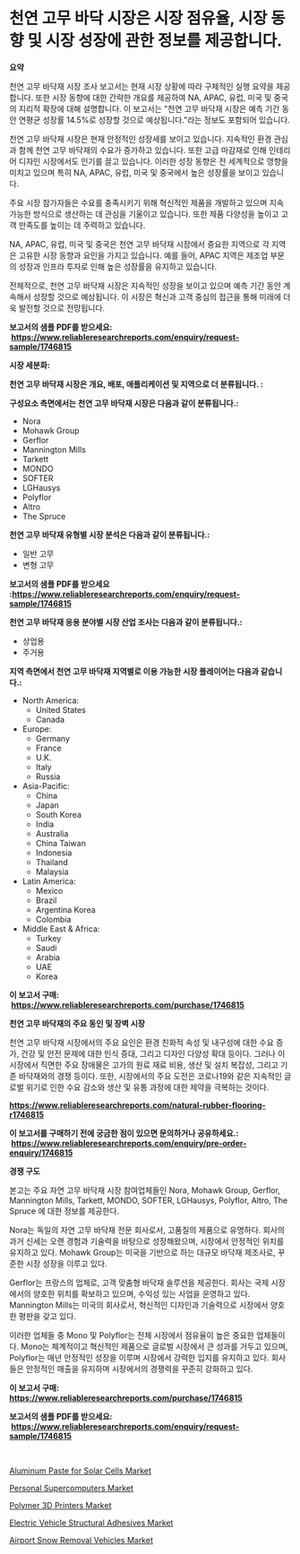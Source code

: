 <p><h1>천연 고무 바닥 시장은 시장 점유율, 시장 동향 및 시장 성장에 관한 정보를 제공합니다.</h1></p><p><strong>요약</strong></p>
<p><p>천연 고무 바닥재 시장 조사 보고서는 현재 시장 상황에 따라 구체적인 실행 요약을 제공합니다. 또한 시장 동향에 대한 간략한 개요를 제공하여 NA, APAC, 유럽, 미국 및 중국의 지리적 확장에 대해 설명합니다. 이 보고서는 "천연 고무 바닥재 시장은 예측 기간 동안 연평균 성장률 14.5%로 성장할 것으로 예상됩니다."라는 정보도 포함되어 있습니다.</p><p>천연 고무 바닥재 시장은 현재 안정적인 성장세를 보이고 있습니다. 지속적인 환경 관심과 함께 천연 고무 바닥재의 수요가 증가하고 있습니다. 또한 고급 마감재로 인해 인테리어 디자인 시장에서도 인기를 끌고 있습니다. 이러한 성장 동향은 전 세계적으로 영향을 미치고 있으며 특히 NA, APAC, 유럽, 미국 및 중국에서 높은 성장률을 보이고 있습니다.</p><p>주요 시장 참가자들은 수요를 충족시키기 위해 혁신적인 제품을 개발하고 있으며 지속 가능한 방식으로 생산하는 데 관심을 기울이고 있습니다. 또한 제품 다양성을 높이고 고객 만족도를 높이는 데 주력하고 있습니다.</p><p>NA, APAC, 유럽, 미국 및 중국은 천연 고무 바닥재 시장에서 중요한 지역으로 각 지역은 고유한 시장 동향과 요인을 가지고 있습니다. 예를 들어, APAC 지역은 제조업 부문의 성장과 인프라 투자로 인해 높은 성장률을 유지하고 있습니다.</p><p>전체적으로, 천연 고무 바닥재 시장은 지속적인 성장을 보이고 있으며 예측 기간 동안 계속해서 성장할 것으로 예상됩니다. 이 시장은 혁신과 고객 중심의 접근을 통해 미래에 더욱 발전할 것으로 전망됩니다.</p></p>
<p><strong>보고서의 샘플 PDF를 받으세요: &nbsp;<a href="https://www.reliableresearchreports.com/enquiry/request-sample/1746815">https://www.reliableresearchreports.com/enquiry/request-sample/1746815</a></strong></p>
<p><strong>시장 세분화:</strong></p>
<p><strong> 천연 고무 바닥재 시장은 개요, 배포, 애플리케이션 및 지역으로 더 분류됩니다. :</strong></p>
<p><strong>구성요소 측면에서는 천연 고무 바닥재 시장은 다음과 같이 분류됩니다.:</strong></p>
<p><ul><li>Nora</li><li>Mohawk Group</li><li>Gerflor</li><li>Mannington Mills</li><li>Tarkett</li><li>MONDO</li><li>SOFTER</li><li>LGHausys</li><li>Polyflor</li><li>Altro</li><li>The Spruce</li></ul></p>
<p><strong> 천연 고무 바닥재 유형별 시장 분석은 다음과 같이 분류됩니다.:</strong></p>
<p><ul><li>일반 고무</li><li>변형 고무</li></ul></p>
<p><strong>보고서의 샘플 PDF를 받으세요 :<a href="https://www.reliableresearchreports.com/enquiry/request-sample/1746815">https://www.reliableresearchreports.com/enquiry/request-sample/1746815</a></strong></p>
<p><strong> 천연 고무 바닥재 응용 분야별 시장 산업 조사는 다음과 같이 분류됩니다.:</strong></p>
<p><ul><li>상업용</li><li>주거용</li></ul></p>
<p><strong>지역 측면에서 천연 고무 바닥재 지역별로 이용 가능한 시장 플레이어는 다음과 같습니다.:</strong></p>
<p><ul>
    <li>
        North America:
        <ul>
            <li>United States</li>
            <li>Canada</li>
        </ul>
    </li>
    <li>
        Europe:
        <ul>
            <li>Germany</li>
            <li>France</li>
            <li>U.K.</li>
            <li>Italy</li>
            <li>Russia</li>
        </ul>
    </li>
    <li>
        Asia-Pacific:
        <ul>
            <li>China</li>
            <li>Japan</li>
            <li>South Korea</li>
            <li>India</li>
            <li>Australia</li>
            <li>China Taiwan</li>
            <li>Indonesia</li>
            <li>Thailand</li>
            <li>Malaysia</li>
        </ul>
    </li>
    <li>
        Latin America:
        <ul>
            <li>Mexico</li>
            <li>Brazil</li>
            <li>Argentina Korea</li>
            <li>Colombia</li>
        </ul>
    </li>
    <li>
        Middle East & Africa:
        <ul>
            <li>Turkey</li>
            <li>Saudi</li>
            <li>Arabia</li>
            <li>UAE</li>
            <li>Korea</li>
        </ul>
    </li>
    </ul></p>
<p><strong>이 보고서 구매: &nbsp;<a href="https://www.reliableresearchreports.com/purchase/1746815">https://www.reliableresearchreports.com/purchase/1746815</a></strong></p>
<p><strong>천연 고무 바닥재의 주요 동인 및 장벽 시장</strong></p>
<p><p>천연 고무 바닥재 시장에서의 주요 요인은 환경 친화적 속성 및 내구성에 대한 수요 증가, 건강 및 안전 문제에 대한 인식 증대, 그리고 디자인 다양성 확대 등이다. 그러나 이 시장에서 직면한 주요 장애물은 고가의 원료 재료 비용, 생산 및 설치 복잡성, 그리고 기존 바닥재와의 경쟁 등이다. 또한, 시장에서의 주요 도전은 코로나19와 같은 지속적인 글로벌 위기로 인한 수요 감소와 생산 및 유통 과정에 대한 제약을 극복하는 것이다.</p></p>
<p><strong><a href="https://www.reliableresearchreports.com/natural-rubber-flooring-r1746815">https://www.reliableresearchreports.com/natural-rubber-flooring-r1746815</a></strong></p>
<p><strong>이 보고서를 구매하기 전에 궁금한 점이 있으면 문의하거나 공유하세요.: &nbsp;<a href="https://www.reliableresearchreports.com/enquiry/pre-order-enquiry/1746815">https://www.reliableresearchreports.com/enquiry/pre-order-enquiry/1746815</a></strong></p>
<p><strong>경쟁 구도</strong></p>
<p><p>본고는 주요 자연 고무 바닥재 시장 참여업체들인 Nora, Mohawk Group, Gerflor, Mannington Mills, Tarkett, MONDO, SOFTER, LGHausys, Polyflor, Altro, The Spruce 에 대한 정보를 제공한다. </p><p>Nora는 독일의 자연 고무 바닥재 전문 회사로서, 고품질의 제품으로 유명하다. 회사의 과거 신세는 오랜 경험과 기술력을 바탕으로 성장해왔으며, 시장에서 안정적인 위치를 유지하고 있다. Mohawk Group는 미국을 기반으로 하는 대규모 바닥재 제조사로, 꾸준한 시장 성장을 이루고 있다.</p><p>Gerflor는 프랑스의 업체로, 고객 맞춤형 바닥재 솔루션을 제공한다. 회사는 국제 시장에서의 양호한 위치를 확보하고 있으며, 수익성 있는 사업을 운영하고 있다. Mannington Mills는 미국의 회사로서, 혁신적인 디자인과 기술력으로 시장에서 양호한 평판을 갖고 있다.</p><p>이러한 업체들 중 Mono 및 Polyflor는 전체 시장에서 점유율이 높은 중요한 업체들이다. Mono는 체계적이고 혁신적인 제품으로 글로벌 시장에서 큰 성과를 거두고 있으며, Polyflor는 매년 안정적인 성장을 이루며 시장에서 강력한 입지를 유지하고 있다. 회사들은 안정적인 매출을 유지하며 시장에서의 경쟁력을 꾸준히 강화하고 있다.</p></p>
<p><strong>이 보고서 구매: &nbsp; <a href="https://www.reliableresearchreports.com/purchase/1746815">https://www.reliableresearchreports.com/purchase/1746815</a></strong></p>
<p><strong>보고서의 샘플 PDF를 받으세요: &nbsp;<a href="https://www.reliableresearchreports.com/enquiry/request-sample/1746815">https://www.reliableresearchreports.com/enquiry/request-sample/1746815</a></strong><strong></strong></p>
<p>&nbsp;</p>
<p><p><a href="https://www.linkedin.com/pulse/aluminum-paste-solar-cells-market-size-furnishes-valuable-frhwc?trackingId=ohmkwQ6PvAL7EDwF3htFiA%3D%3D">Aluminum Paste for Solar Cells Market</a></p><p><a href="https://funky-papaya-cf4.notion.site/Personal-Supercomputers-Market-Outlook-Industry-Overview-and-Forecast-2024-to-2031-a803a2f1189c4296b72fafd2f2cc63a7">Personal Supercomputers Market</a></p><p><a href="https://view.publitas.com/reportprime-1/polymer-3d-printers-market-outlook-industry-overview-and-forecast-2024-to-2031/">Polymer 3D Printers Market</a></p><p><a href="https://www.linkedin.com/pulse/insights-electric-vehicle-structural-adhesives-market-size-4inde?trackingId=3ye0fL4jIJVn45PM%2FzUNAQ%3D%3D">Electric Vehicle Structural Adhesives Market</a></p><p><a href="https://github.com/Chiragrp22/Market-Research-Report-List-4/blob/main/airport-snow-removal-vehicles-market.md">Airport Snow Removal Vehicles Market</a></p></p>